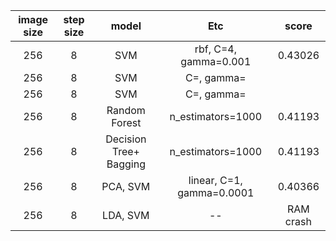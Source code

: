 | image size | step size  | model | Etc | score |
|:--:|:--:|:--:|:--:|:--:|
|  256 | 8 | SVM | rbf, C=4, gamma=0.001 | 0.43026 |
|  256 | 8 | SVM | C=, gamma= |  |
|  256 | 8 | SVM | C=, gamma= |  |
|  256 | 8 | Random Forest | n_estimators=1000 | 0.41193 |
|  256 | 8 | Decision Tree+ Bagging | n_estimators=1000 | 0.41193 |
|  256 | 8 | PCA, SVM | linear, C=1, gamma=0.0001 | 0.40366 |
|  256 | 8 | LDA, SVM | -- | RAM crash |
